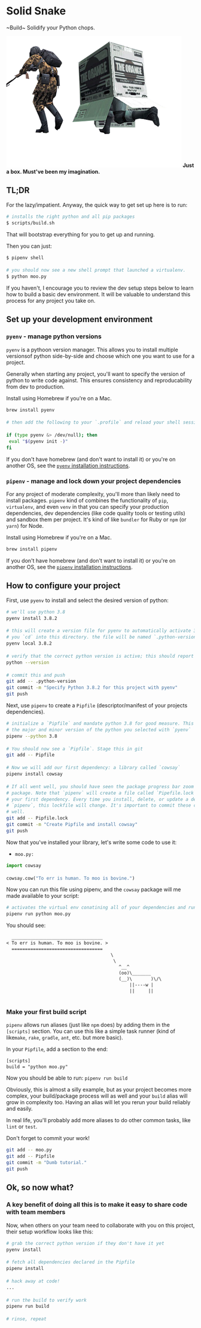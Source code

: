 # Solid Snake

~Build~ Solidify your Python chops.

![Just a box. Must've been my imagination.](images/mg2-solid-snake.png "Just a box. Must've been my imagination.") **Just a box. Must've been my imagination.**

## TL;DR

For the lazy/impatient. Anyway, the quick way to get set up here is to run:

```bash
# installs the right python and all pip packages
$ scripts/build.sh
```

That will bootstrap everything for you to get up and running.

Then you can just:

```bash
$ pipenv shell

# you should now see a new shell prompt that launched a virtualenv.
$ python moo.py
```

If you haven't, I encourage you to review the dev setup steps below to learn how to build a basic dev environment. It will be valuable to understand this process for any project you take on.

## Set up your development environment

### `pyenv` - manage python versions

`pyenv` is a pythoon version manager. This allows you to install multiple versionsof python side-by-side and choose which one you want to use for a project.

Generally when starting any project, you'll want to specify the version of python to write code against. This ensures consistency and reproducability from dev to production.

Install using Homebrew if you're on a Mac.

```bash
brew install pyenv

# then add the following to your `.profile` and reload your shell session:

if (type pyenv &> /dev/null); then
 eval "$(pyenv init -)"
fi
```

If you don't have homebrew (and don't want to install it) or you're on another OS, see the [`pyenv` installation instructions](https://github.com/pyenv/pyenv#installation).

### `pipenv` - manage and lock down your project dependencies

For any project of moderate complexity, you'll more than likely need to install packages. `pipenv` kind of combines the functionality of `pip`, `virtualenv`, and even `venv` in that you can specify your production dependencies, dev dependencies (like code quality tools or testing utils) and sandbox them per project. It's kind of like `bundler` for Ruby or `npm` (or `yarn`) for Node.

Install using Homebrew if you're on a Mac.

```bash
brew install pipenv
```

If you don't have homebrew (and don't want to install it) or you're on another OS, see the [`pipenv` installation instructions](https://github.com/pypa/pipenv#installation).

## How to configure your project

First, use `pyenv` to install and select the desired version of python:

```bash
# we'll use python 3.8
pyenv install 3.8.2

# this will create a version file for pyenv to automatically activate 3.8.2 when
# you `cd` into this directory. the file will be named `.python-version`.
pyenv local 3.8.2

# verify that the correct python version is active; this should report 3.8.2
python --version

# commit this and push
git add -- .python-version
git commit -m "Specify Python 3.8.2 for this project with pyenv"
git push
```

Next, use `pipenv` to create a `Pipfile` (descriptor/manifest of your projects dependencies).

```bash
# initialize a `Pipfile` and mandate python 3.8 for good measure. This should match at least
# the major and minor version of the python you selected with `pyenv`
pipenv --python 3.8

# You should now see a `Pipfile`. Stage this in git
git add -- Pipfile

# Now we will add our first dependency: a library called `cowsay`
pipenv install cowsay

# If all went well, you should have seen the package progress bar zoom by and install the
# package. Note that `pipenv` will create a file called `Pipefile.lock` upon installing
# your first dependency. Every time you install, delete, or update a dependency with
# `pipenv`, this lockfile will change. It's important to commit these changes to git as
# well.
git add -- Pipfile.lock
git commit -m "Create Pipfile and install cowsay"
git push
```

Now that you've installed your library, let's write some code to use it:

- `moo.py:`

```python
import cowsay

cowsay.cow("To err is human. To moo is bovine.")
```

Now you can run this file using pipenv, and the `cowsay` package will me made available to your script:

```bash
# activates the virtual env conatining all of your dependencies and runs the script
pipenv run python moo.py
```

You should see:

```
  __________________________________
< To err is human. To moo is bovine. >
  ==================================
                                       \
                                        \
                                          ^__^
                                          (oo)\_______
                                          (__)\       )\/\
                                              ||----w |
                                              ||     ||


```

### Make your first build script

`pipenv` allows run aliases (just like `npm` does) by adding them in the `[scripts]` section. You can use this like a simple task runner (kind of like`make`, `rake`, `gradle`, `ant`, etc. but more basic).

In your `Pipfile`, add a section to the end:

```
[scripts]
build = "python moo.py"
```

Now you should be able to run: `pipenv run build`

Obviously, this is almost a silly example, but as your project becomes more complex, your build/package process will as well and your `build` alias will grow in complexity too. Having an alias will let you rerun your build reliably and easily.

In real life, you'll probably add more aliases to do other common tasks, like `lint` or `test`.

Don't forget to commit your work!

```bash
git add -- moo.py
git add -- Pipfile
git commit -m "Dumb tutorial."
git push
```
## Ok, so now what?

### A key benefit of doing all this is to make it easy to share code with team members

Now, when others on your team need to collaborate with you on this project, their setup workflow looks like this:

```bash
# grab the correct python version if they don't have it yet
pyenv install

# fetch all dependencies declared in the Pipfile
pipenv install

# hack away at code!
...

# run the build to verify work
pipenv run build

# rinse, repeat
```
